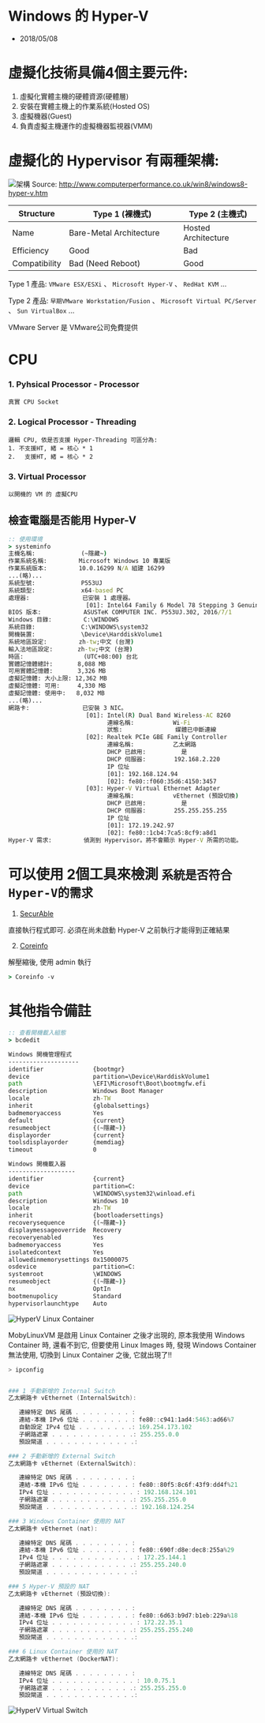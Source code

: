# Windows 的 Hyper-V
- 2018/05/08



# 虛擬化技術具備4個主要元件:
1. 虛擬化實體主機的硬體資源(硬體層)
2. 安裝在實體主機上的作業系統(Hosted OS)
3. 虛擬機器(Guest)
4. 負責虛擬主機運作的虛擬機器監視器(VMM)



# 虛擬化的 Hypervisor 有兩種架構:
![架構](../img/hypervisor.jpg)
Source: http://www.computerperformance.co.uk/win8/windows8-hyper-v.htm

Structure     | Type 1 (裸機式)                | Type 2 (主機式)
------------- | ----------------------------- | ---------------
Name          | Bare-Metal Architecture　　　  | Hosted Architecture
Efficiency    | Good                    　　　 | Bad
Compatibility | Bad (Need Reboot)       　　　 | Good

Type 1 產品: `VMware ESX/ESXi` 、 `Microsoft Hyper-V` 、 `RedHat KVM` ...

Type 2 產品: `早期VMware Workstation/Fusion` 、 `Microsoft Virtual PC/Server` 、 `Sun VirtualBox` ...

VMware Server 是 VMware公司免費提供



# CPU
### 1. Pyhsical Processor - Processor
    真實 CPU Socket

### 2. Logical Processor - Threading
    邏輯 CPU, 依是否支援 Hyper-Threading 可區分為:
    1. 不支援HT, 緒 = 核心 * 1
    2. 　支援HT, 緒 = 核心 * 2

### 3. Virtual Processor
    以開機的 VM 的 虛擬CPU



## 檢查電腦是否能用 Hyper-V 
```cmd
:: 使用環境
> systeminfo
主機名稱:             (~隱藏~)
作業系統名稱:         Microsoft Windows 10 專業版
作業系統版本:         10.0.16299 N/A 組建 16299
...(略)...
系統型號:             P553UJ
系統類型:             x64-based PC
處理器:               已安裝 1 處理器。
                      [01]: Intel64 Family 6 Model 78 Stepping 3 GenuineIntel ~2492 Mhz
BIOS 版本:            ASUSTeK COMPUTER INC. P553UJ.302, 2016/7/1
Windows 目錄:         C:\WINDOWS
系統目錄:             C:\WINDOWS\system32
開機裝置:             \Device\HarddiskVolume1
系統地區設定:         zh-tw;中文 (台灣)
輸入法地區設定:       zh-tw;中文 (台灣)
時區:                 (UTC+08:00) 台北
實體記憶體總計:       8,088 MB
可用實體記憶體:       3,326 MB
虛擬記憶體: 大小上限: 12,362 MB
虛擬記憶體: 可用:     4,330 MB
虛擬記憶體: 使用中:   8,032 MB
...(略)...
網路卡:               已安裝 3 NIC。
                      [01]: Intel(R) Dual Band Wireless-AC 8260
                            連線名稱:           Wi-Fi
                            狀態:               媒體已中斷連線
                      [02]: Realtek PCIe GBE Family Controller
                            連線名稱:           乙太網路
                            DHCP 已啟用:          是
                            DHCP 伺服器:        192.168.2.220
                            IP 位址
                            [01]: 192.168.124.94
                            [02]: fe80::f060:35d6:4150:3457
                      [03]: Hyper-V Virtual Ethernet Adapter
                            連線名稱:           vEthernet (預設切換)
                            DHCP 已啟用:          是
                            DHCP 伺服器:        255.255.255.255
                            IP 位址
                            [01]: 172.19.242.97
                            [02]: fe80::1cb4:7ca5:8cf9:a8d1
Hyper-V 需求:         偵測到 Hypervisor。將不會顯示 Hyper-V 所需的功能。
```



# 可以使用 2個工具來檢測 `系統是否符合 Hyper-V的需求` 
1. [SecurAble](https://www.grc.com/securable.htm)

直接執行程式即可. 必須在尚未啟動 Hyper-V 之前執行才能得到正確結果

2. [Coreinfo](https://docs.microsoft.com/zh-tw/sysinternals/downloads/coreinfo)

解壓縮後, 使用 admin 執行
```cmd
> Coreinfo -v
```



# 其他指令備註
```cmd
:: 查看開機載入組態
> bcdedit

Windows 開機管理程式
--------------------
identifier              {bootmgr}
device                  partition=\Device\HarddiskVolume1
path                    \EFI\Microsoft\Boot\bootmgfw.efi
description             Windows Boot Manager
locale                  zh-TW
inherit                 {globalsettings}
badmemoryaccess         Yes
default                 {current}
resumeobject            {(~隱藏~)}
displayorder            {current}
toolsdisplayorder       {memdiag}
timeout                 0

Windows 開機載入器
-------------------
identifier              {current}
device                  partition=C:
path                    \WINDOWS\system32\winload.efi
description             Windows 10
locale                  zh-TW
inherit                 {bootloadersettings}
recoverysequence        {(~隱藏~)}
displaymessageoverride  Recovery
recoveryenabled         Yes
badmemoryaccess         Yes
isolatedcontext         Yes
allowedinmemorysettings 0x15000075
osdevice                partition=C:
systemroot              \WINDOWS
resumeobject            {(~隱藏~)}
nx                      OptIn
bootmenupolicy          Standard
hypervisorlaunchtype    Auto
```


![HyperV Linux Container](../img/HypervLinuxContainer.jpg)

MobyLinuxVM 是啟用 Linux Container 之後才出現的, 原本我使用 Windows Container 時, 還看不到它, 但要使用 Linux Images 時, 發現 Windows Container 無法使用, 切換到 Linux Container 之後, 它就出現了!!


```powershell
> ipconfig


### 1 手動新增的 Internal Switch
乙太網路卡 vEthernet (InternalSwitch):

   連線特定 DNS 尾碼 . . . . . . . . :
   連結-本機 IPv6 位址 . . . . . . . : fe80::c941:1ad4:5463:ad66%7
   自動設定 IPv4 位址 . . . . . . . .: 169.254.173.102
   子網路遮罩 . . . . . . . . . . . .: 255.255.0.0
   預設閘道 . . . . . . . . . . . . .:

### 2 手動新增的 External Switch
乙太網路卡 vEthernet (ExternalSwitch):

   連線特定 DNS 尾碼 . . . . . . . . :
   連結-本機 IPv6 位址 . . . . . . . : fe80::80f5:8c6f:43f9:dd4f%21
   IPv4 位址 . . . . . . . . . . . . : 192.168.124.101
   子網路遮罩 . . . . . . . . . . . .: 255.255.255.0
   預設閘道 . . . . . . . . . . . . .: 192.168.124.254

### 3 Windows Container 使用的 NAT
乙太網路卡 vEthernet (nat):

   連線特定 DNS 尾碼 . . . . . . . . :
   連結-本機 IPv6 位址 . . . . . . . : fe80::690f:d8e:dec8:255a%29
   IPv4 位址 . . . . . . . . . . . . : 172.25.144.1
   子網路遮罩 . . . . . . . . . . . .: 255.255.240.0
   預設閘道 . . . . . . . . . . . . .:

### 5 Hyper-V 預設的 NAT
乙太網路卡 vEthernet (預設切換):

   連線特定 DNS 尾碼 . . . . . . . . :
   連結-本機 IPv6 位址 . . . . . . . : fe80::6d63:b9d7:b1eb:229a%18
   IPv4 位址 . . . . . . . . . . . . : 172.22.35.1
   子網路遮罩 . . . . . . . . . . . .: 255.255.255.240
   預設閘道 . . . . . . . . . . . . .:

### 6 Linux Container 使用的 NAT
乙太網路卡 vEthernet (DockerNAT):

   連線特定 DNS 尾碼 . . . . . . . . :
   IPv4 位址 . . . . . . . . . . . . : 10.0.75.1
   子網路遮罩 . . . . . . . . . . . .: 255.255.255.0
   預設閘道 . . . . . . . . . . . . .:
```

![HyperV Virtual Switch](../img/vSwitch.jpg)